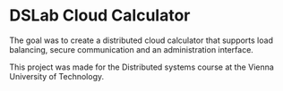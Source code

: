 # DSLab Cloud Calculator
The goal was to create a distributed cloud calculator that supports load balancing, secure communication and an administration interface.

This project was made for the Distributed systems course at the Vienna University of Technology.